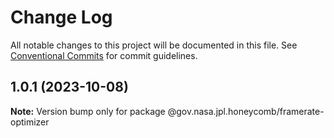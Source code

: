 # Change Log

All notable changes to this project will be documented in this file.
See [Conventional Commits](https://conventionalcommits.org) for commit guidelines.

## 1.0.1 (2023-10-08)

**Note:** Version bump only for package @gov.nasa.jpl.honeycomb/framerate-optimizer
